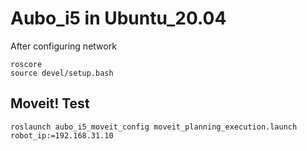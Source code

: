 # Aubo_i5 in Ubuntu_20.04

After configuring network
```
roscore
source devel/setup.bash
```

## Moveit! Test
```
roslaunch aubo_i5_moveit_config moveit_planning_execution.launch robot_ip:=192.168.31.10
```
